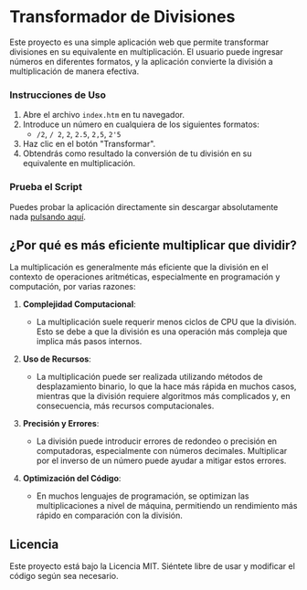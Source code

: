 # Transformador de Divisiones

Este proyecto es una simple aplicación web que permite transformar divisiones en su equivalente en multiplicación. El usuario puede ingresar números en diferentes formatos, y la aplicación convierte la división a multiplicación de manera efectiva.

### Instrucciones de Uso

1. Abre el archivo `index.htm` en tu navegador.
2. Introduce un número en cualquiera de los siguientes formatos:
   - `/2`, `/ 2`, `2`, `2.5`, `2,5`, `2'5`
3. Haz clic en el botón "Transformar".
4. Obtendrás como resultado la conversión de tu división en su equivalente en multiplicación.

### Prueba el Script

Puedes probar la aplicación directamente sin descargar absolutamente nada [pulsando aquí](https://fer3d.github.io/transformador_division_multiplicacion/).

## ¿Por qué es más eficiente multiplicar que dividir?

La multiplicación es generalmente más eficiente que la división en el contexto de operaciones aritméticas, especialmente en programación y computación, por varias razones:

1. **Complejidad Computacional**:
   - La multiplicación suele requerir menos ciclos de CPU que la división. Esto se debe a que la división es una operación más compleja que implica más pasos internos.

2. **Uso de Recursos**:
   - La multiplicación puede ser realizada utilizando métodos de desplazamiento binario, lo que la hace más rápida en muchos casos, mientras que la división requiere algoritmos más complicados y, en consecuencia, más recursos computacionales.

3. **Precisión y Errores**:
   - La división puede introducir errores de redondeo o precisión en computadoras, especialmente con números decimales. Multiplicar por el inverso de un número puede ayudar a mitigar estos errores.

4. **Optimización del Código**:
   - En muchos lenguajes de programación, se optimizan las multiplicaciones a nivel de máquina, permitiendo un rendimiento más rápido en comparación con la división.

## Licencia

Este proyecto está bajo la Licencia MIT. Siéntete libre de usar y modificar el código según sea necesario.
